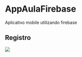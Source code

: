 
# AppAulaFirebase

Aplicativo mobile utilizando firebase

## Registro

<img src="https://github.com/user-attachments/assets/60bc5cf4-24c2-4db3-a58c-85914f3feca6">
